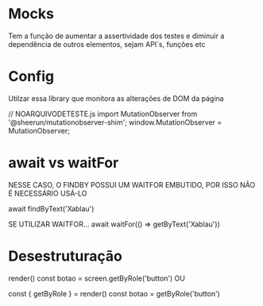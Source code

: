 # Mocks
Tem a função de aumentar a assertividade dos testes e diminuir a dependência de outros elementos, sejam API`s, funções etc

# Config
Utilzar essa library que monitora as alterações de DOM da página

// NOARQUIVODETESTE.js
import MutationObserver from '@sheerun/mutationobserver-shim';
window.MutationObserver = MutationObserver;


# await vs waitFor
NESSE CASO, O FINDBY POSSUI UM WAITFOR EMBUTIDO, POR ISSO NÃO É NECESSÁRIO USÁ-LO

await findByText('Xablau')

SE UTILIZAR WAITFOR...
await waitFor(() => getByText('Xablau'))


# Desestruturação
render(<App/>)
const botao = screen.getByRole('button')
OU

const { getByRole } = render(<App/>)
const botao = getByRole('button')
